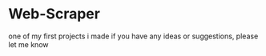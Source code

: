 # Web-Scraper
one of my first projects i made if you have any ideas or suggestions, please let me know
